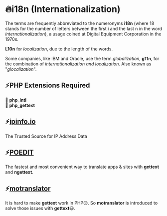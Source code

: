 # 🔥i18n (Internationalization)

The terms are frequently abbreviated to the numeronyms **i18n** (where 18 stands for the number of letters between the first i and the last n in the word _internationalization_), a usage coined at Digital Equipment Corporation in the 1970s.

**L10n** for _localization_, due to the length of the words.

Some companies, like IBM and Oracle, use the term _globalization_, **g11n**, for the combination of _internationalization and localization_. Also known as "_glocalization_".

## ⚡PHP Extensions Required

🎯 **php_intl**<br>
🎯 **php_gettext**

## ⚡[ipinfo.io](https://ipinfo.io/)

The Trusted Source for IP Address Data

## ⚡[POEDIT](https://poedit.net/)

The fastest and most convenient way to translate apps & sites with **gettext** and **ngettext**.

## ⚡[motranslator](https://github.com/phpmyadmin/motranslator)

It is hard to make **gettext** work in PHP😑. So **motranslator** is introduced to solve those issues with **gettext**😃.
